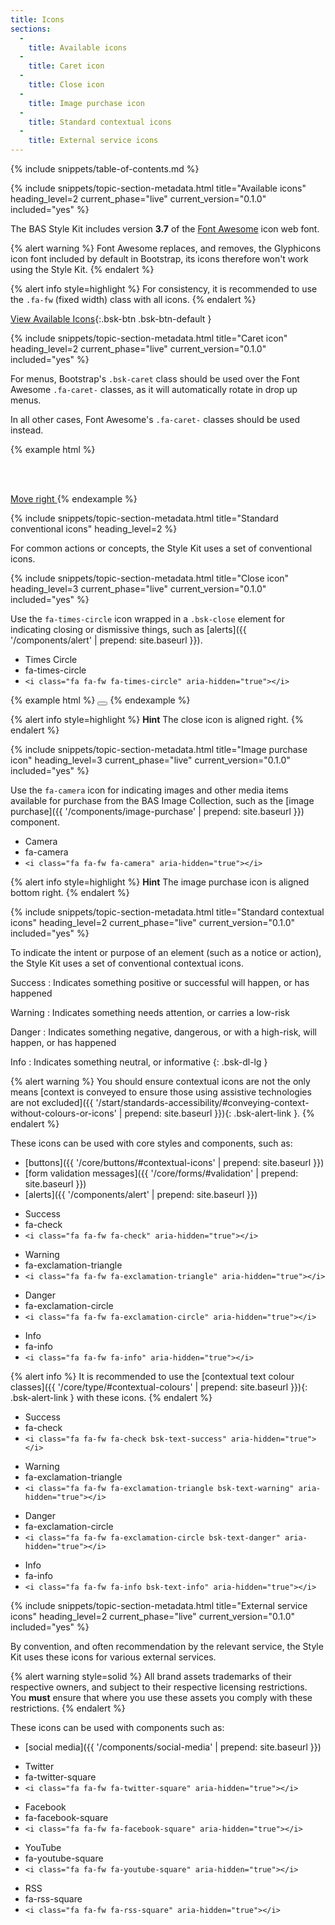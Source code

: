 ```yaml
---
title: Icons
sections:
  -
    title: Available icons
  -
    title: Caret icon
  -
    title: Close icon
  -
    title: Image purchase icon
  -
    title: Standard contextual icons
  -
    title: External service icons
---
```


{% include snippets/table-of-contents.md %}

{% include snippets/topic-section-metadata.html
  title="Available icons"
  heading_level=2
  current_phase="live"
  current_version="0.1.0"
  included="yes"
%}

The BAS Style Kit includes version **3.7** of the [Font Awesome](http://fontawesome.io) icon web font.

{% alert warning %}
Font Awesome replaces, and removes, the Glyphicons icon font included by default in Bootstrap, its icons therefore
won't work using the Style Kit.
{% endalert %}

{% alert info style=highlight %}
For consistency, it is recommended to use the `.fa-fw` (fixed width) class with all icons.
{% endalert %}

[View Available Icons](http://fontawesome.io/icons/){:.bsk-btn .bsk-btn-default }

{% include snippets/topic-section-metadata.html
  title="Caret icon"
  heading_level=2
  current_phase="live"
  current_version="0.1.0"
  included="yes"
%}

For menus, Bootstrap's `.bsk-caret` class should be used over the Font Awesome `.fa-caret-` classes, as it will
automatically rotate in drop up menus.

In all other cases, Font Awesome's `.fa-caret-` classes should be used instead.

{% example html %}
<span class="bsk-caret"></span>

<br /><br />

<a href="#">Move right <i class="fa fa-fw fa-caret-right" aria-hidden="true"></i></a>
{% endexample %}

{% include snippets/topic-section-metadata.html
  title="Standard conventional icons"
  heading_level=2
%}

For common actions or concepts, the Style Kit uses a set of conventional icons.

{% include snippets/topic-section-metadata.html
  title="Close icon"
  heading_level=3
  current_phase="live"
  current_version="0.1.0"
  included="yes"
%}

Use the `fa-times-circle` icon wrapped in a `.bsk-close` element for indicating closing or dismissive things, such as
[alerts]({{ '/components/alert' | prepend: site.baseurl }}).

<div class="bsk-docs-icons-wrapper">
  <div class="bsk-row">
    <div class="bsk-col-12-md-3">
      <div class="bsk-docs-icon"><i class="fa fa-fw fa-4x fa-times-circle" aria-hidden="true"></i></div>
      <ul class="bsk-list-unstyled bsk-text-center bsk-docs-icons-details">
        <li>Times Circle</li>
        <li class="bsk-docs-icon-reference">fa-times-circle</li>
        <li><code>&lt;i class="fa fa-fw fa-times-circle" aria-hidden="true"&gt;&lt;/i&gt;</code></li>
      </ul>
    </div>
  </div>
</div>

{% example html %}
<button type="button" class="bsk-close" aria-label="Close"><i class="fa fa-fw fa-times-circle" aria-hidden="true"></i></button>
{% endexample %}

{% alert info style=highlight %}
**Hint** The close icon is aligned right.
{% endalert %}

{% include snippets/topic-section-metadata.html
  title="Image purchase icon"
  heading_level=3
  current_phase="live"
  current_version="0.1.0"
  included="yes"
%}

Use the `fa-camera` icon for indicating images and other media items available for purchase from the BAS Image
Collection, such as the [image purchase]({{ '/components/image-purchase' | prepend: site.baseurl }}) component.

<div class="bsk-docs-icons-wrapper">
  <div class="bsk-row">
    <div class="bsk-col-12-md-3">
      <div class="bsk-docs-icon"><i class="fa fa-fw fa-fw fa-4x fa-camera" aria-hidden="true"></i></div>
      <ul class="bsk-list-unstyled bsk-text-center bsk-docs-icons-details">
        <li>Camera</li>
        <li class="bsk-docs-icon-reference">fa-camera</li>
        <li><code>&lt;i class="fa fa-fw fa-camera" aria-hidden="true"&gt;&lt;/i&gt;</code></li>
      </ul>
    </div>
  </div>
</div>

{% alert info style=highlight %}
**Hint** The image purchase icon is aligned bottom right.
{% endalert %}

{% include snippets/topic-section-metadata.html
  title="Standard contextual icons"
  heading_level=2
  current_phase="live"
  current_version="0.1.0"
  included="yes"
%}

To indicate the intent or purpose of an element (such as a notice or action), the Style Kit uses a set of conventional
contextual icons.

Success
: Indicates something positive or successful will happen, or has happened

Warning
: Indicates something needs attention, or carries a low-risk

Danger
: Indicates something negative, dangerous, or with a high-risk, will happen, or has happened

Info
: Indicates something neutral, or informative
{: .bsk-dl-lg }

{% alert warning %}
You should ensure contextual icons are not the only means
 [context is conveyed to ensure those using assistive technologies are not excluded]({{ '/start/standards-accessibility/#conveying-context-without-colours-or-icons' | prepend: site.baseurl }}){: .bsk-alert-link }.
{% endalert %}

These icons can be used with core styles and components, such as:

* [buttons]({{ '/core/buttons/#contextual-icons' | prepend: site.baseurl }})
* [form validation messages]({{ '/core/forms/#validation' | prepend: site.baseurl }})
* [alerts]({{ '/components/alert' | prepend: site.baseurl }})

<div class="bsk-docs-icons-wrapper">
  <div class="bsk-row">
    <div class="bsk-col-12-md-3">
      <div class="bsk-docs-icon"><i class="fa fa-fw fa-4x fa-check" aria-hidden="true"></i></div>
      <ul class="bsk-list-unstyled bsk-text-center bsk-docs-icons-details">
        <li>Success</li>
        <li class="bsk-docs-icon-reference">fa-check</li>
        <li><code>&lt;i class="fa fa-fw fa-check" aria-hidden="true"&gt;&lt;/i&gt;</code></li>
      </ul>
    </div>
    <div class="bsk-col-12-md-3">
      <div class="bsk-docs-icon"><i class="fa fa-fw fa-4x fa-exclamation-triangle" aria-hidden="true"></i></div>
      <ul class="bsk-list-unstyled bsk-text-center bsk-docs-icons-details">
        <li>Warning</li>
        <li class="bsk-docs-icon-reference">fa-exclamation-triangle</li>
        <li><code>&lt;i class="fa fa-fw fa-exclamation-triangle" aria-hidden="true"&gt;&lt;/i&gt;</code></li>
      </ul>
    </div>
    <div class="bsk-col-12-md-3">
      <div class="bsk-docs-icon"><i class="fa fa-fw fa-4x fa-exclamation-circle" aria-hidden="true"></i></div>
      <ul class="bsk-list-unstyled bsk-text-center bsk-docs-icons-details">
        <li>Danger</li>
        <li class="bsk-docs-icon-reference">fa-exclamation-circle</li>
        <li><code>&lt;i class="fa fa-fw fa-exclamation-circle" aria-hidden="true"&gt;&lt;/i&gt;</code></li>
      </ul>
    </div>
    <div class="bsk-col-12-md-3">
      <div class="bsk-docs-icon"><i class="fa fa-fw fa-4x fa-info" aria-hidden="true"></i></div>
      <ul class="bsk-list-unstyled bsk-text-center bsk-docs-icons-details">
        <li>Info</li>
        <li class="bsk-docs-icon-reference">fa-info</li>
        <li><code>&lt;i class="fa fa-fw fa-info" aria-hidden="true"&gt;&lt;/i&gt;</code></li>
      </ul>
    </div>
  </div>
</div>

{% alert info %}
It is recommended to use the
[contextual text colour classes]({{ '/core/type/#contextual-colours' | prepend: site.baseurl }}){: .bsk-alert-link } with
these icons.
{% endalert %}

<div class="bsk-docs-icons-wrapper">
  <div class="bsk-row">
    <div class="bsk-col-12-md-3">
      <div class="bsk-docs-icon"><i class="fa fa-fw fa-4x fa-check bsk-text-success"
      aria-hidden="true"></i></div>
      <ul class="bsk-list-unstyled bsk-text-center bsk-docs-icons-details">
        <li>Success</li>
        <li class="bsk-docs-icon-reference">fa-check</li>
        <li><code>&lt;i class="fa fa-fw fa-check bsk-text-success" aria-hidden="true"&gt;&lt;/i&gt;</code></li>
      </ul>
    </div>
    <div class="bsk-col-12-md-3">
      <div class="bsk-docs-icon"><i class="fa fa-fw fa-4x fa-exclamation-triangle bsk-text-warning"
      aria-hidden="true"></i></div>
      <ul class="bsk-list-unstyled bsk-text-center bsk-docs-icons-details">
        <li>Warning</li>
        <li class="bsk-docs-icon-reference">fa-exclamation-triangle</li>
        <li><code>&lt;i class="fa fa-fw fa-exclamation-triangle bsk-text-warning" aria-hidden="true"&gt;&lt;/i&gt;</code></li>
      </ul>
    </div>
    <div class="bsk-col-12-md-3">
      <div class="bsk-docs-icon"><i class="fa fa-fw fa-4x fa-exclamation-circle bsk-text-danger"
      aria-hidden="true"></i></div>
      <ul class="bsk-list-unstyled bsk-text-center bsk-docs-icons-details">
        <li>Danger</li>
        <li class="bsk-docs-icon-reference">fa-exclamation-circle</li>
        <li><code>&lt;i class="fa fa-fw fa-exclamation-circle bsk-text-danger" aria-hidden="true"&gt;&lt;/i&gt;</code></li>
      </ul>
    </div>
    <div class="bsk-col-12-md-3">
      <div class="bsk-docs-icon"><i class="fa fa-fw fa-4x fa-info bsk-text-info"
      aria-hidden="true"></i></div>
      <ul class="bsk-list-unstyled bsk-text-center bsk-docs-icons-details">
        <li>Info</li>
        <li class="bsk-docs-icon-reference">fa-info</li>
        <li><code>&lt;i class="fa fa-fw fa-info bsk-text-info" aria-hidden="true"&gt;&lt;/i&gt;</code></li>
      </ul>
    </div>
  </div>
</div>

{% include snippets/topic-section-metadata.html
  title="External service icons"
  heading_level=2
  current_phase="live"
  current_version="0.1.0"
  included="yes"
%}

By convention, and often recommendation by the relevant service, the Style Kit uses these icons for various external
services.

{% alert warning style=solid %}
All brand assets trademarks of their respective owners, and subject to their respective licensing restrictions. <br />
You **must** ensure that where you use these assets you comply with these restrictions.
{% endalert %}

These icons can be used with components such as:

* [social media]({{ '/components/social-media' | prepend: site.baseurl }})

<div class="bsk-docs-icons-wrapper">
  <div class="bsk-row">
    <div class="bsk-col-12-md-3">
      <div class="bsk-docs-icon"><i class="fa fa-fw fa-4x fa-twitter-square" aria-hidden="true"></i></div>
      <ul class="bsk-list-unstyled bsk-text-center bsk-docs-icons-details">
        <li>Twitter</li>
        <li class="bsk-docs-icon-reference">fa-twitter-square</li>
        <li><code>&lt;i class="fa fa-fw fa-twitter-square" aria-hidden="true"&gt;&lt;/i&gt;</code></li>
      </ul>
    </div>
    <div class="bsk-col-12-md-3">
      <div class="bsk-docs-icon"><i class="fa fa-fw fa-4x fa-facebook-square" aria-hidden="true"></i></div>
      <ul class="bsk-list-unstyled bsk-text-center bsk-docs-icons-details">
        <li>Facebook</li>
        <li class="bsk-docs-icon-reference">fa-facebook-square</li>
        <li><code>&lt;i class="fa fa-fw fa-facebook-square" aria-hidden="true"&gt;&lt;/i&gt;</code></li>
      </ul>
    </div>
    <div class="bsk-col-12-md-3">
      <div class="bsk-docs-icon"><i class="fa fa-fw fa-4x fa-youtube-square" aria-hidden="true"></i></div>
      <ul class="bsk-list-unstyled bsk-text-center bsk-docs-icons-details">
        <li>YouTube</li>
        <li class="bsk-docs-icon-reference">fa-youtube-square</li>
        <li><code>&lt;i class="fa fa-fw fa-youtube-square" aria-hidden="true"&gt;&lt;/i&gt;</code></li>
      </ul>
    </div>
    <div class="bsk-col-12-md-3">
      <div class="bsk-docs-icon"><i class="fa fa-fw fa-4x fa-rss-square"
      aria-hidden="true"></i></div>
      <ul class="bsk-list-unstyled bsk-text-center bsk-docs-icons-details">
        <li>RSS</li>
        <li class="bsk-docs-icon-reference">fa-rss-square</li>
        <li><code>&lt;i class="fa fa-fw fa-rss-square" aria-hidden="true"&gt;&lt;/i&gt;</code></li>
      </ul>
    </div>
  </div>
</div>
